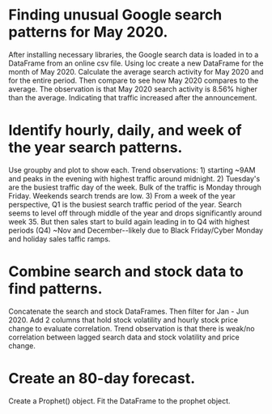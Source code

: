 # Finding unusual Google search patterns for May 2020.
After installing necessary libraries, the Google search data is loaded in to a DataFrame from an online csv file.
Using loc create a new DataFrame for the month of May 2020.
Calculate the average search activity for May 2020 and for the entire period.  Then compare to see how May 2020 compares to the average.
The observation is that May 2020 search activity is 8.56% higher than the average.  Indicating that traffic increased after the announcement.

# Identify hourly, daily, and week of the year search patterns.
Use groupby and plot to show each.
Trend observations:
            1) starting ~9AM and peaks in the evening with highest traffic around midnight.
            2) Tuesday's are the busiest traffic day of the week.  Bulk of the traffic is Monday through Friday.  Weekends search trends are low.
            3) From a week of the year perspective, Q1 is the busiest search traffic period of the year.  Search seems to level off through middle of the year and drops significantly around week 35.  But then sales start to build again leading in to Q4 with highest periods (Q4) ~Nov and December--likely due to Black Friday/Cyber Monday and holiday sales taffic ramps.

# Combine search and stock data to find patterns.
Concatenate the search and stock DataFrames.  Then filter for Jan - Jun 2020.
Add 2 columns that hold stock volatility and hourly stock price change to evaluate correlation.
Trend observation is that there is weak/no correlation between lagged search data and stock volatility and price change.

# Create an 80-day forecast.
Create a Prophet() object.
Fit the DataFrame to the prophet object.
